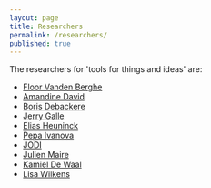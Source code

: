 ```yaml
---
layout: page
title: Researchers
permalink: /researchers/
published: true
---
```

The researchers for 'tools for things and ideas' are:

- <a href="https://floorvandenberghe.be/" target="_blank">Floor Vanden Berghe</a>
- <a href="https://amandinedavid.com/" target="_blank">Amandine David</a>
- <a href="http://v2.nl/archive/people/boris-debackere/" target="_blank">Boris Debackere</a>
- <a href="https://jerrygalle.com/" target="_blank">Jerry Galle</a>
- <a href="http://eliasheuninck.be/" target="_blank">Elias Heuninck</a>
- <a href="http://www.pepaivanova.com/" target="_blank">Pepa Ivanova</a>
- <a href="http://wwwwwwwww.jodi.org/" target="_blank">JODI</a>
- <a href="http://julienmaire.blogspot.com/" target="_blank">Julien Maire</a>
- <a href="https://www.instagram.com/kamiel_dewaal/" target="_blank">Kamiel De Waal</a>
- <a href="http://www.lisawilkens.com/" target="_blank">Lisa Wilkens</a>



<!-- - <a href="http://jocaimo.blogspot.com/" target="_blank">Jo Caimo</a> -->
<!-- - <a href="https://driesdepoorter.be/" target="_blank">Dries Depoorter</a> -->
<!-- - <a href="http://jararocha.blogspot.com/" target="_blank">Jara Rocha</a> -->
<!-- - <a href="http://machinemachine.net/" target="_blank">Daniel Rourke</a> -->
<!-- - <a href="http://snelting.domainepublic.net/" target="_blank">Femke Snelting</a> -->
<!-- - <a href="https://portapak.be/" target="_blank">Anouk De Clercq</a> -->
<!-- - <a href="http://www.joostrekveld.net/" target="_blank">Joost Rekveld</a> -->
<!-- - <a href="http://laboratorium.bio" target="_blank">María Boto Ordoñez</a> -->
<!-- - <a href="https://www.peterbeyls.net/" target="_blank">Peter Beyls</a> -->

